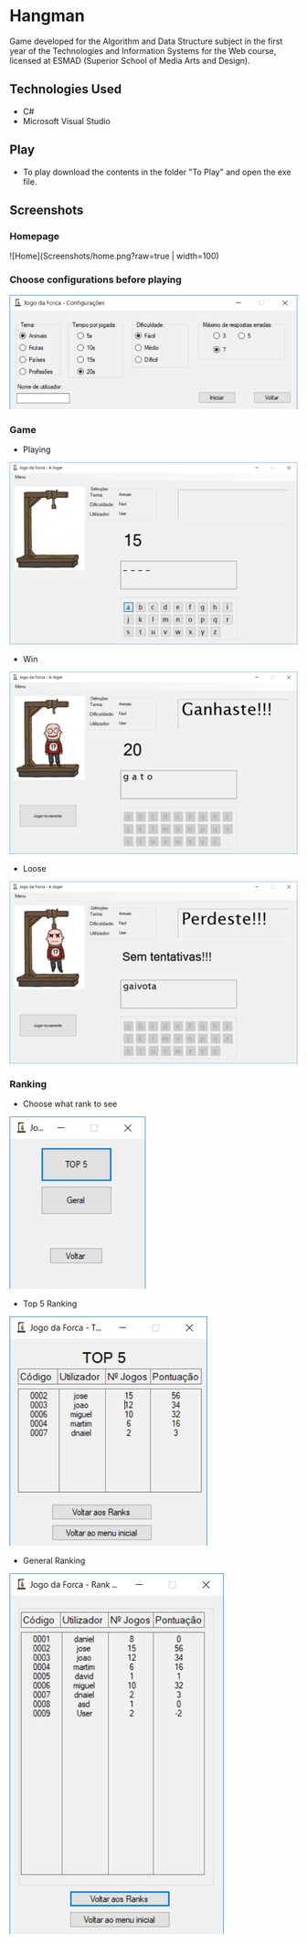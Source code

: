 # Hangman

Game developed for the Algorithm and Data Structure subject in the first year of the Technologies and Information Systems for the Web course, licensed at ESMAD (Superior School of Media Arts and Design).


## Technologies Used

* C#
* Microsoft Visual Studio

## Play
* To play download the contents in the folder "To Play" and open the exe file.

## Screenshots

### Homepage

![Home](Screenshots/home.png?raw=true | width=100)

### Choose configurations before playing

![Config](Screenshots/config.png?raw=true)

### Game

* Playing

![Playing](Screenshots/playing.png?raw=true)

* Win

![Win](Screenshots/win.png?raw=true)

* Loose

![Loose](Screenshots/loose.png?raw=true)

### Ranking

* Choose what rank to see

![Choose Rank](Screenshots/rank.png?raw=true)

* Top 5 Ranking

![Top 5 Ranking](Screenshots/top5-Rank.png?raw=true)

* General Ranking

![General Ranking](Screenshots/general-Rank.png?raw=true)
